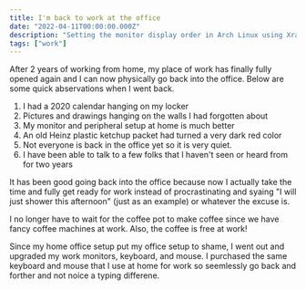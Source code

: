 ```yaml
---
title: I'm back to work at the office
date: "2022-04-11T00:00:00.000Z"
description: "Setting the monitor display order in Arch Linux using Xrandr for a multi-monitor set"
tags: ["work"]
---
```


After 2 years of working from home, my place of work has finally fully opened again and I can now physically go back into the office. Below are some quick abservations when I went back.

1. I had a 2020 calendar hanging on my locker
2. Pictures and drawings hanging on the walls I had forgotten about
3. My monitor and peripheral setup at home is much better
4. An old Heinz plastic ketchup packet had turned a very dark red color
5. Not everyone is back in the office yet so it is very quiet.
6. I have been able to talk to a few folks that I haven't seen or heard from for two years

It has been good going back into the office because now I actually take the time and fully get ready for work instead of procrastinating and syaing "I will just shower this afternoon" (just as an example) or whatever the excuse is.

I no longer have to wait for the coffee pot to make coffee since we have fancy coffee machines at work. Also, the coffee is free at work!

Since my home office setup put my office setup to shame, I went out and upgraded my work monitors, keyboard, and mouse. I purchased the same keyboard and mouse that I use at home for work so seemlessly go back and forther and not noice a typing differene.
